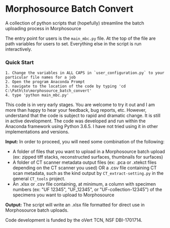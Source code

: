 # Morphosource Batch Convert
A collection of python scripts that (hopefully) streamline the batch uploading process in Morphosource

The entry point for users is the `main_mbc.py` file. At the top of the file are path variables for users to set. Everything else in the script is run interactively.

### Quick Start

    1. Change the variables in ALL CAPS in `user_configuration.py` to your particular file names for a job
    2. Open the program Anaconda Prompt
    3. navigate to the location of the code by typing 'cd C:\Path\to\morphosource_batch_convert'
    4. type 'python main_mbc.py'

This code is in very early stages. You are welcome to try it out and I am more than happy to hear your feedback, bug reports, etc. However, understand that the code is subject to rapid and dramatic change. It is still in active development. The code was developed and run within the Anaconda framework using Python 3.6.5. I have not tried using it in other implementations and versions.  

**Input:** In order to proceed, you will need some combination of the following:

* A folder of files that you want to upload in a Morphosource batch upload (ex: zipped tiff stacks, reconstructed surfaces, thumbnails for surfaces)
* A folder of CT scanner metadata output files (ex: .pca or .xtekct files depending on the CT scanner you used) OR a .csv file containing CT scan metadata, such as the kind output by `CT_extract-setting.py` in the general `CT_tools` project.
* An .xlsx or .csv file containing, at minimum, a column with specimen numbers (ex: "UF 12345", "UF_12345", or "UF-collection-12345") of the specimens you want to upload to Morphosource

**Output:** The script will write an .xlsx file formatted for direct use in Morphosource batch uploads.  

Code development is funded by the oVert TCN, NSF DBI-1701714. 